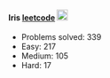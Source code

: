 #### Iris  [leetcode](https://leetcode.com/u/iristyc/)  <img src="https://raw.githubusercontent.com/MartinHeinz/MartinHeinz/master/wave.gif" width="20px">

* Problems solved: 339
* Easy: 217
* Medium: 105
* Hard: 17
